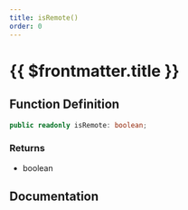 ```yaml
---
title: isRemote()
order: 0
---
```


# {{ $frontmatter.title }}

<!--@include: ./isRemote_partial_header.md-->

## Function Definition

```ts
public readonly isRemote: boolean;
```

### Returns

* boolean

## Documentation

<!--@include: ./isRemote_partial_footer.md-->
